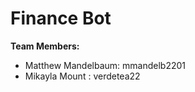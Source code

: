 # **Finance Bot**
**Team Members:**
- Matthew Mandelbaum: mmandelb2201
- Mikayla Mount : verdetea22

